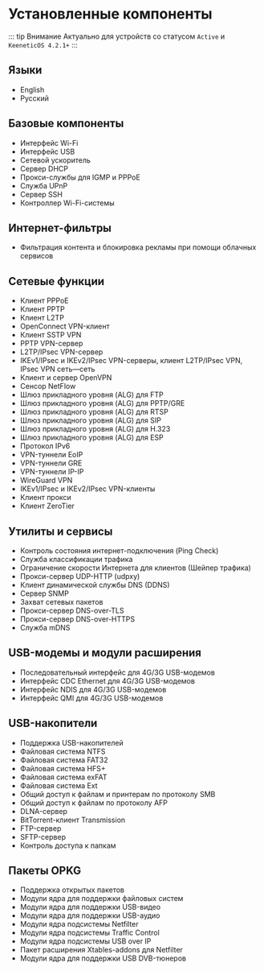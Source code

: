 # Установленные компоненты
::: tip Внимание
Актуально для устройств со статусом `Active` и `KeeneticOS 4.2.1+`
:::

## Языки
- English
- Русский

## Базовые компоненты
- Интерфейс Wi-Fi
- Интерфейс USB
- Сетевой ускоритель
- Сервер DHCP
- Прокси-службы для IGMP и PPPoE
- Служба UPnP
- Сервер SSH
- Контроллер Wi-Fi-системы

## Интернет-фильтры
- Фильтрация контента и блокировка рекламы при помощи облачных сервисов

## Сетевые функции
- Клиент PPPoE
- Клиент PPTP
- Клиент L2TP
- OpenConnect VPN-клиент
- Клиент SSTP VPN
- PPTP VPN-сервер
- L2TP/IPsec VPN-сервер
- IKEv1/IPsec и IKEv2/IPsec VPN-серверы, клиент L2TP/IPsec VPN, IPsec VPN сеть—сеть
- Клиент и сервер OpenVPN
- Сенсор NetFlow
- Шлюз прикладного уровня (ALG) для FTP
- Шлюз прикладного уровня (ALG) для PPTP/GRE
- Шлюз прикладного уровня (ALG) для RTSP
- Шлюз прикладного уровня (ALG) для SIP
- Шлюз прикладного уровня (ALG) для H.323
- Шлюз прикладного уровня (ALG) для ESP
- Протокол IPv6
- VPN-туннели EoIP
- VPN-туннели GRE
- VPN-туннели IP-IP
- WireGuard VPN
- IKEv1/IPsec и IKEv2/IPsec VPN-клиенты
- Клиент прокси
- Клиент ZeroTier

## Утилиты и сервисы
- Контроль состояния интернет-подключения (Ping Check)
- Служба классификации трафика
- Ограничение скорости Интернета для клиентов (Шейпер трафика)
- Прокси-сервер UDP-HTTP (udpxy)
- Клиент динамической службы DNS (DDNS)
- Сервер SNMP
- Захват сетевых пакетов
- Прокси-сервер DNS-over-TLS
- Прокси-сервер DNS-over-HTTPS
- Служба mDNS

## USB-модемы и модули расширения
- Последовательный интерфейс для 4G/3G USB-модемов
- Интерфейс CDC Ethernet для 4G/3G USB-модемов
- Интерфейс NDIS для 4G/3G USB-модемов
- Интерфейс QMI для 4G/3G USB-модемов

## USB-накопители
- Поддержка USB-накопителей
- Файловая система NTFS
- Файловая система FAT32
- Файловая система HFS+
- Файловая система exFAT
- Файловая система Ext
- Общий доступ к файлам и принтерам по протоколу SMB
- Общий доступ к файлам по протоколу AFP
- DLNA-сервер
- BitTorrent-клиент Transmission
- FTP-сервер
- SFTP-сервер
- Контроль доступа к папкам

## Пакеты OPKG
- Поддержка открытых пакетов
- Модули ядра для поддержки файловых систем
- Модули ядра для поддержки USB-видео
- Модули ядра для поддержки USB-аудио
- Модули ядра подсистемы Netfilter
- Модули ядра подсистемы Traffic Control
- Модули ядра подсистемы USB over IP
- Пакет расширения Xtables-addons для Netfilter
- Модули ядра для поддержки USB DVB-тюнеров